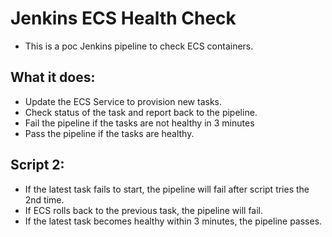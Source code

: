 # Jenkins ECS Health Check
- This is a poc Jenkins pipeline to check ECS containers.

## What it does:
- Update the ECS Service to provision new tasks.
- Check status of the task and report back to the pipeline.
- Fail the pipeline if the tasks are not healthy in 3 minutes
- Pass the pipeline if the tasks are healthy.

## Script 2:
- If the latest task fails to start, the pipeline will fail after script tries the 2nd time.
- If ECS rolls back to the previous task, the pipeline will fail.
- If the latest task becomes healthy within 3 minutes, the pipeline passes.

